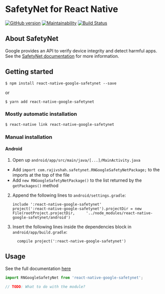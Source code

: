 
# SafetyNet for React Native

[![GitHub version](https://badge.fury.io/gh/rajivshah3%2Freact-native-google-safetynet.svg)](https://badge.fury.io/gh/rajivshah3%2Freact-native-google-safetynet) [![Maintainability](https://api.codeclimate.com/v1/badges/dfa536260a3131540826/maintainability)](https://codeclimate.com/github/rajivshah3/react-native-google-safetynet/maintainability)
[![Build Status](https://app.bitrise.io/app/6a320b4cec355721/status.svg?token=CsqSRP-i2_BC8a2ne-7-pw&branch=develop)](https://app.bitrise.io/app/6a320b4cec355721)


## About SafetyNet
Google provides an API to verify device integrity and detect harmful apps. See the [SafetyNet documentation](https://developer.android.com/training/safetynet/index.html) for more information.

## Getting started

`$ npm install react-native-google-safetynet --save`

or

`$ yarn add react-native-google-safetynet`

### Mostly automatic installation

`$ react-native link react-native-google-safetynet`

### Manual installation


#### Android

1. Open up `android/app/src/main/java/[...]/MainActivity.java`
  - Add `import com.rajivshah.safetynet.RNGoogleSafetyNetPackage;` to the imports at the top of the file
  - Add `new RNGoogleSafetyNetPackage()` to the list returned by the `getPackages()` method
2. Append the following lines to `android/settings.gradle`:
  	```
  	include ':react-native-google-safetynet'
  	project(':react-native-google-safetynet').projectDir = new File(rootProject.projectDir, 	'../node_modules/react-native-google-safetynet/android')
  	```
3. Insert the following lines inside the dependencies block in `android/app/build.gradle`:
  	```
      compile project(':react-native-google-safetynet')
  	```


## Usage

See the full documentation [here](https://rajivshah3.github.io/react-native-google-safetynet/)

```javascript
import RNGoogleSafetyNet from 'react-native-google-safetynet';

// TODO: What to do with the module?
```
